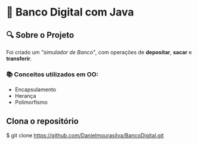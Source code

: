 # 🏦 Banco Digital com Java

## 🔍 Sobre o Projeto
Foi criado um *"simulador de Banco"*, com operações de **depositar**, **sacar** e **transferir**. 

### 📚 Conceitos utilizados em OO:
- Encapsulamento
- Herança
- Polimorfismo

## Clona o repositório
$ git clone https://github.com/Danielmourasilva/BancoDigital.git
